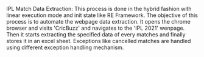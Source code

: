 IPL Match Data Extraction:
This process is done in the hybrid fashion with linear execution mode and init state like RE Framework. The objective of this process is to automate the webpage data extraction.
It opens the chrome browser and visits 'CricBuzz' and navigates to the 'IPL 2021' wenpage. Then it starts extracting the specified data of every matches and finally stores it in an excel sheet.
Exceptions like cancelled matches are handled using different exception handling mechanism.
